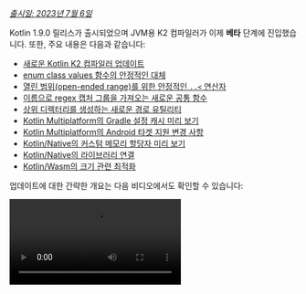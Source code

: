 [//]: # (title: Kotlin 1.9.0의 새로운 기능)

_[출시일: 2023년 7월 6일](releases.md#release-details)_

Kotlin 1.9.0 릴리스가 출시되었으며 JVM용 K2 컴파일러가 이제 **베타** 단계에 진입했습니다. 또한, 주요 내용은 다음과 같습니다:

* [새로운 Kotlin K2 컴파일러 업데이트](#new-kotlin-k2-compiler-updates)
* [enum class values 함수의 안정적인 대체](#stable-replacement-of-the-enum-class-values-function)
* [열린 범위(open-ended range)를 위한 안정적인 `..<` 연산자](#stable-operator-for-open-ended-ranges)
* [이름으로 regex 캡처 그룹을 가져오는 새로운 공통 함수](#new-common-function-to-get-regex-capture-group-by-name)
* [상위 디렉터리를 생성하는 새로운 경로 유틸리티](#new-path-utility-to-create-parent-directories)
* [Kotlin Multiplatform의 Gradle 설정 캐시 미리 보기](#preview-of-the-gradle-configuration-cache)
* [Kotlin Multiplatform의 Android 타겟 지원 변경 사항](#changes-to-android-target-support)
* [Kotlin/Native의 커스텀 메모리 할당자 미리 보기](#preview-of-custom-memory-allocator)
* [Kotlin/Native의 라이브러리 연결](#library-linkage-in-kotlin-native)
* [Kotlin/Wasm의 크기 관련 최적화](#size-related-optimizations)

업데이트에 대한 간략한 개요는 다음 비디오에서도 확인할 수 있습니다:

<video src="https://www.youtube.com/v/fvwTZc-dxsM" title="What's new in Kotlin 1.9.0"/>

## IDE 지원

1.9.0을 지원하는 Kotlin 플러그인은 다음 IDE에서 사용할 수 있습니다:

| IDE | 지원 버전 |
|--|--|
| IntelliJ IDEA | 2022.3.x, 2023.1.x |
| Android Studio | Giraffe (223), Hedgehog (231)* |

*Kotlin 1.9.0 플러그인은 곧 출시될 Android Studio Giraffe (223) 및 Hedgehog (231)에 포함될 예정입니다.

Kotlin 1.9.0 플러그인은 곧 출시될 IntelliJ IDEA 2023.2에 포함될 예정입니다.

> Kotlin 아티팩트 및 의존성을 다운로드하려면, [Gradle 설정](#configure-gradle-settings)을 Maven Central Repository를 사용하도록 구성하세요.
>
{style="warning"}

## 새로운 Kotlin K2 컴파일러 업데이트

JetBrains의 Kotlin 팀은 K2 컴파일러의 안정화를 지속하고 있으며, 1.9.0 릴리스는 추가적인 발전을 선보입니다.
JVM용 K2 컴파일러는 이제 **베타** 단계에 있습니다.

이제 Kotlin/Native 및 멀티플랫폼 프로젝트에 대한 기본 지원도 제공됩니다.

### K2 컴파일러와 kapt 컴파일러 플러그인의 호환성

프로젝트에서 K2 컴파일러와 함께 [kapt 플러그인](kapt.md)을 사용할 수 있지만, 일부 제약이 있습니다.
`languageVersion`을 `2.0`으로 설정하더라도 kapt 컴파일러 플러그인은 여전히 이전 컴파일러를 사용합니다.

`languageVersion`이 `2.0`으로 설정된 프로젝트에서 kapt 컴파일러 플러그인을 실행하면, kapt는 자동으로
`1.9`로 전환되고 특정 버전 호환성 검사를 비활성화합니다. 이 동작은 다음 명령 인수를 포함하는 것과 동일합니다:
* `-Xskip-metadata-version-check`
* `-Xskip-prerelease-check`
* `-Xallow-unstable-dependencies`

이러한 검사는 kapt 작업에만 비활성화됩니다. 다른 모든 컴파일 작업은 새로운 K2 컴파일러를 계속 사용합니다.

K2 컴파일러와 kapt를 사용하는 동안 문제가 발생하면 [이슈 트래커](http://kotl.in/issue)에 보고해 주세요.

### 프로젝트에서 K2 컴파일러 사용해보기

1.9.0부터 Kotlin 2.0 출시 전까지, `kotlin.experimental.tryK2=true`
Gradle 속성을 `gradle.properties` 파일에 추가하여 K2 컴파일러를 쉽게 테스트할 수 있습니다. 다음 명령을 실행할 수도 있습니다:

```shell
./gradlew assemble -Pkotlin.experimental.tryK2=true
```

이 Gradle 속성은 자동으로 언어 버전을 2.0으로 설정하고, 현재 컴파일러와 비교하여 K2 컴파일러를 사용하여 컴파일된 Kotlin
작업 수를 빌드 보고서에 업데이트합니다:

```none
##### 'kotlin.experimental.tryK2' results (Kotlin/Native not checked) #####
:lib:compileKotlin: 2.0 language version
:app:compileKotlin: 2.0 language version
##### 100% (2/2) tasks have been compiled with Kotlin 2.0 #####
```

### Gradle 빌드 보고서

[Gradle 빌드 보고서](gradle-compilation-and-caches.md#build-reports)는 현재 컴파일러 또는 K2 컴파일러 중 어느 것이
코드를 컴파일하는 데 사용되었는지 보여줍니다. Kotlin 1.9.0에서는 [Gradle 빌드 스캔](https://scans.gradle.com/)에서 이 정보를 확인할 수 있습니다:

![Gradle build scan - K1](gradle-build-scan-k1.png){width=700}

![Gradle build scan - K2](gradle-build-scan-k2.png){width=700}

프로젝트에서 사용된 Kotlin 버전도 빌드 보고서에서 바로 확인할 수 있습니다:

```none
Task info:
  Kotlin language version: 1.9
```

> Gradle 8.0을 사용하는 경우, 특히 Gradle 설정 캐싱이 활성화된 경우 빌드 보고서에 문제가 발생할 수 있습니다.
> 이는 Gradle 8.1 이상에서 수정된 알려진 문제입니다.
>
{style="note"}

### 현재 K2 컴파일러 제약 사항

Gradle 프로젝트에서 K2를 활성화하면 다음과 같은 경우 Gradle 8.3 미만 버전을 사용하는 프로젝트에 영향을 미칠 수 있는 특정 제약 사항이 있습니다:

* `buildSrc`의 소스 코드 컴파일.
* 포함된 빌드에서의 Gradle 플러그인 컴파일.
* Gradle 8.3 미만 버전의 프로젝트에서 사용되는 다른 Gradle 플러그인 컴파일.
* Gradle 플러그인 의존성 빌드.

위에 언급된 문제에 직면하는 경우, 다음 단계를 통해 해결할 수 있습니다:

* `buildSrc`, 모든 Gradle 플러그인, 그리고 그 의존성에 대한 언어 버전을 설정합니다:

```kotlin
kotlin {
    compilerOptions {
        languageVersion.set(org.jetbrains.kotlin.gradle.dsl.KotlinVersion.KOTLIN_1_9)
        apiVersion.set(org.jetbrains.kotlin.gradle.dsl.KotlinVersion.KOTLIN_1_9)
    }
}
```

* 프로젝트의 Gradle 버전을 8.3으로 업데이트합니다 (사용 가능할 때).

### 새로운 K2 컴파일러에 대한 피드백 남기기

모든 피드백을 환영합니다!

* K2 개발자에게 직접 피드백을 제공하세요. Kotlin Slack – [초대받기](https://surveys.jetbrains.com/s3/kotlin-slack-sign-up)
  후 [#k2-early-adopters](https://kotlinlang.slack.com/archives/C03PK0PE257) 채널에 참여하세요.
* 새로운 K2 컴파일러에서 발생한 모든 문제를 [이슈 트래커](https://kotl.in/issue)에 보고해 주세요.
* JetBrains가 K2 사용에 대한 익명 데이터를 수집할 수 있도록 **사용 통계 전송** 옵션을 [활성화](https://www.jetbrains.com/help/idea/settings-usage-statistics.html)하세요.

## 언어

Kotlin 1.9.0에서는 이전에 도입된 일부 새로운 언어 기능을 안정화하고 있습니다:
* [enum class values 함수의 대체](#stable-replacement-of-the-enum-class-values-function)
* [데이터 클래스와 대칭을 이루는 데이터 오브젝트](#stable-data-objects-for-symmetry-with-data-classes)
* [인라인 값 클래스에서 본문(body)이 있는 보조 생성자 지원](#support-for-secondary-constructors-with-bodies-in-inline-value-classes)

### enum class values 함수의 안정적인 대체

1.8.20에서 enum 클래스의 `entries` 프로퍼티는 실험적 기능으로 도입되었습니다. `entries` 프로퍼티는
합성 `values()` 함수를 대체하는 현대적이고 성능이 우수한 기능입니다. 1.9.0에서는 `entries` 프로퍼티가 안정화되었습니다.

> `values()` 함수는 여전히 지원되지만, 대신 `entries`
> 프로퍼티를 사용하는 것을 권장합니다.
>
{style="tip"}

```kotlin
enum class Color(val colorName: String, val rgb: String) {
    RED("Red", "#FF0000"),
    ORANGE("Orange", "#FF7F00"),
    YELLOW("Yellow", "#FFFF00")
}

fun findByRgb(rgb: String): Color? = Color.entries.find { it.rgb == rgb }
```
{validate="false"}

enum 클래스의 `entries` 프로퍼티에 대한 자세한 내용은 [Kotlin 1.8.20의 새로운 기능](whatsnew1820.md#a-modern-and-performant-replacement-of-the-enum-class-values-function)을 참조하세요.

### 데이터 클래스와 대칭을 이루는 안정적인 데이터 오브젝트

[Kotlin 1.8.20](whatsnew1820.md#preview-of-data-objects-for-symmetry-with-data-classes)에 도입된 데이터 오브젝트(data object) 선언은
이제 안정화되었습니다. 여기에는 데이터 클래스와의 대칭을 위해 추가된 함수인 `toString()`, `equals()`, `hashCode()`가 포함됩니다.

이 기능은 `sealed` 계층(예: `sealed class` 또는 `sealed interface` 계층)에 특히 유용합니다.
`data object` 선언은 `data class` 선언과 함께 편리하게 사용될 수 있기 때문입니다. 이 예시에서
`EndOfFile`을 일반 `object` 대신 `data object`로 선언하면, 수동으로 오버라이드할 필요 없이 자동으로 `toString()` 함수를 갖게 됩니다. 이는
함께 제공되는 데이터 클래스 정의와의 대칭을 유지합니다.

```kotlin
sealed interface ReadResult
data class Number(val number: Int) : ReadResult
data class Text(val text: String) : ReadResult
data object EndOfFile : ReadResult

fun main() {
    println(Number(7)) // Number(number=7)
    println(EndOfFile) // EndOfFile
}
```
{validate="false"}

자세한 내용은 [Kotlin 1.8.20의 새로운 기능](whatsnew1820.md#preview-of-data-objects-for-symmetry-with-data-classes)을 참조하세요.

### 인라인 값 클래스에서 본문(body)이 있는 보조 생성자 지원

Kotlin 1.9.0부터 [인라인 값 클래스](inline-classes.md)에서 본문이 있는 보조 생성자를 기본적으로 사용할 수 있습니다:

```kotlin
@JvmInline
value class Person(private val fullName: String) {
    // Kotlin 1.4.30부터 허용:
    init {
        check(fullName.isNotBlank()) {
            "Full name shouldn't be empty"
        }
    }
    // Kotlin 1.9.0부터 기본적으로 허용:
    constructor(name: String, lastName: String) : this("$name $lastName") {
        check(lastName.isNotBlank()) {
            "Last name shouldn't be empty"
        }
    }
}
```
{validate="false"}

이전에는 Kotlin이 인라인 클래스에서 public 기본 생성자만 허용했습니다. 그 결과, 내부 값을 캡슐화하거나 특정 제약이 있는 값을 나타내는 인라인 클래스를 생성하는 것이 불가능했습니다.

Kotlin이 발전하면서 이러한 문제들은 해결되었습니다. Kotlin 1.4.30에서 `init` 블록에 대한 제약이 해제되었고, 이어서 Kotlin 1.8.20에서는 본문이 있는 보조 생성자의 미리보기가 제공되었습니다. 이제 이 기능들은 기본적으로 사용할 수 있습니다. Kotlin 인라인 클래스의 발전에 대한 자세한 내용은 [이 KEEP](https://github.com/Kotlin/KEEP/blob/master/proposals/inline-classes.md)에서 확인할 수 있습니다.

## Kotlin/JVM

버전 1.9.0부터 컴파일러는 JVM 20에 해당하는 바이트코드 버전으로 클래스를 생성할 수 있습니다. 또한, `JvmDefault` 어노테이션과 레거시 `-Xjvm-default` 모드의 지원 중단이 계속됩니다.

### JvmDefault 어노테이션 및 레거시 -Xjvm-default 모드의 지원 중단

Kotlin 1.5부터는 `JvmDefault` 어노테이션의 사용이 새로운 `-Xjvm-default` 모드인 `all` 및 `all-compatibility`를 선호하여 지원 중단되었습니다. Kotlin 1.4에 `JvmDefaultWithoutCompatibility`가 도입되고 Kotlin 1.6에 `JvmDefaultWithCompatibility`가 도입되면서, 이 모드들은 `DefaultImpls` 클래스 생성에 대한 포괄적인 제어를 제공하여 이전 Kotlin 코드와의 원활한 호환성을 보장합니다.

따라서 Kotlin 1.9.0에서는 `JvmDefault` 어노테이션이 더 이상 의미가 없어져 지원 중단으로 표시되며 오류를 발생시킵니다. 이 어노테이션은 결국 Kotlin에서 제거될 예정입니다.

## Kotlin/Native

이 릴리스는 다른 개선 사항과 함께 [Kotlin/Native 메모리 관리자](native-memory-manager.md)에 대한 추가적인 발전을 제공하여 견고성과 성능을 향상시켜야 합니다:

* [커스텀 메모리 할당자 미리 보기](#preview-of-custom-memory-allocator)
* [메인 스레드에서 Objective-C 또는 Swift 객체 할당 해제 훅](#objective-c-or-swift-object-deallocation-hook-on-the-main-thread)
* [Kotlin/Native에서 상수 값 접근 시 객체 초기화 없음](#no-object-initialization-when-accessing-constant-values-in-kotlin-native)
* [Kotlin/Native에서 iOS 시뮬레이터 테스트를 위한 독립 실행형 모드 구성 기능](#ability-to-configure-standalone-mode-for-ios-simulator-tests-in-kotlin-native)
* [Kotlin/Native의 라이브러리 연결](#library-linkage-in-kotlin-native)

### 커스텀 메모리 할당자 미리 보기

Kotlin 1.9.0은 커스텀 메모리 할당자의 미리보기를 도입합니다. 이 할당 시스템은 [Kotlin/Native 메모리 관리자](native-memory-manager.md)의 런타임 성능을 향상시킵니다.

Kotlin/Native의 현재 객체 할당 시스템은 효율적인 가비지 컬렉션 기능을 갖지 않는 범용 할당자를 사용합니다. 이를 보완하기 위해 가비지 컬렉터(GC)가 모든 할당된 객체를 단일 목록으로 병합하기 전까지 스레드 로컬 연결 목록을 유지하며, 이는 스위핑(sweeping) 중에 순회될 수 있습니다. 이 접근 방식에는 몇 가지 성능적 단점이 있습니다:

* 스위핑 순서에 메모리 지역성(locality)이 부족하여 종종 흩어진 메모리 접근 패턴을 유발하고 잠재적인 성능 문제를 초래합니다.
* 연결 목록은 각 객체에 대해 추가 메모리를 필요로 하여 특히 작은 객체가 많은 경우 메모리 사용량을 증가시킵니다.
* 할당된 객체의 단일 목록은 스위핑을 병렬화하기 어렵게 만들어, 뮤테이터(mutator) 스레드가 GC 스레드보다 객체를 더 빠르게 할당하는 경우 메모리 사용 문제가 발생할 수 있습니다.

이러한 문제를 해결하기 위해 Kotlin 1.9.0은 커스텀 할당자의 미리보기를 도입합니다. 이 할당자는 시스템 메모리를 페이지로 나누어 순차적인 순서로 독립적인 스위핑을 허용합니다. 각 할당은 페이지 내의 메모리 블록이 되며, 페이지는 블록 크기를 추적합니다. 다양한 페이지 유형은 다양한 할당 크기에 최적화되어 있습니다. 메모리 블록의 연속적인 배열은 모든 할당된 블록을 효율적으로 순회할 수 있도록 보장합니다.

스레드가 메모리를 할당할 때, 할당 크기를 기반으로 적합한 페이지를 검색합니다. 스레드는 다양한 크기 범주에 대한 페이지 세트를 유지합니다. 일반적으로 주어진 크기에 대한 현재 페이지는 할당을 수용할 수 있습니다. 그렇지 않은 경우, 스레드는 공유 할당 공간에서 다른 페이지를 요청합니다. 이 페이지는 이미 사용 가능하거나, 스위핑이 필요하거나, 먼저 생성되어야 할 수 있습니다.

새로운 할당자는 여러 개의 독립적인 할당 공간을 동시에 가질 수 있도록 하여, Kotlin 팀이 성능을 더욱 향상시키기 위해 다양한 페이지 레이아웃을 실험할 수 있도록 합니다.

새로운 할당자의 설계에 대한 자세한 내용은 [이 README](https://github.com/JetBrains/kotlin/blob/master/kotlin-native/runtime/src/alloc/custom/README.md)를 참조하세요.

#### 활성화 방법

`-Xallocator=custom` 컴파일러 옵션을 추가합니다:

```kotlin
kotlin {
    macosX64("native") {
        binaries.executable()

        compilations.configureEach {
            compilerOptions.configure {
                freeCompilerArgs.add("-Xallocator=custom")
            }
        }
    }
}
```
{validate="false"}

#### 피드백 남기기

커스텀 할당자를 개선하기 위해 [YouTrack](https://youtrack.jetbrains.com/issue/KT-55364/Implement-custom-allocator-for-Kotlin-Native)에 피드백을 주시면 감사하겠습니다.

### 메인 스레드에서 Objective-C 또는 Swift 객체 할당 해제 훅

Kotlin 1.9.0부터, Objective-C 또는 Swift 객체 할당 해제 훅은 객체가 Kotlin으로 메인 스레드에서 전달될 경우 메인 스레드에서 호출됩니다. 이전 [Kotlin/Native 메모리 관리자](native-memory-manager.md)가 Objective-C 객체에 대한 참조를 처리하는 방식은 메모리 누수로 이어질 수 있었습니다. 우리는 새로운 동작이 메모리 관리자의 견고성을 향상시킬 것이라고 믿습니다.

Objective-C 객체가 Kotlin 코드에서 참조되는 경우를 생각해 봅시다. 예를 들어, 인수로 전달되거나, 함수에 의해 반환되거나, 컬렉션에서 검색될 때입니다. 이 경우 Kotlin은 Objective-C 객체에 대한 참조를 보유하는 자체 객체를 생성합니다. Kotlin 객체가 할당 해제될 때, Kotlin/Native 런타임은 `objc_release` 함수를 호출하여 Objective-C 참조를 해제합니다.

이전에는 Kotlin/Native 메모리 관리자가 특별한 GC 스레드에서 `objc_release`를 실행했습니다. 이것이 마지막 객체 참조인 경우, 객체는 할당 해제됩니다. Objective-C 객체가 Objective-C의 `dealloc` 메서드 또는 Swift의 `deinit` 블록과 같은 사용자 정의 할당 해제 훅을 가지고 있고, 이러한 훅이 특정 스레드에서 호출되기를 기대하는 경우 문제가 발생할 수 있습니다.

메인 스레드의 객체에 대한 훅은 일반적으로 해당 스레드에서 호출될 것을 기대하므로, Kotlin/Native 런타임은 이제
`objc_release`도 메인 스레드에서 호출합니다. 이는 Objective-C 객체가 메인 스레드에서 Kotlin으로 전달되어 Kotlin 피어 객체를 생성한 경우를 처리해야 합니다. 이는 메인 디스패치 큐가 처리되는 경우에만 작동하며, 이는 일반 UI 애플리케이션의 경우입니다. 메인 큐가 아니거나 객체가 메인 스레드 이외의 스레드에서 Kotlin으로 전달된 경우, `objc_release`는 이전과 같이 특별한 GC 스레드에서 호출됩니다.

#### 옵트아웃(Opt out) 방법

문제가 발생하는 경우, `gradle.properties` 파일에서 다음 옵션을 사용하여 이 동작을 비활성화할 수 있습니다:

```none
kotlin.native.binary.objcDisposeOnMain=false
```

그러한 경우를 [이슈 트래커](https://kotl.in/issue)에 주저하지 말고 보고해 주세요.

### Kotlin/Native에서 상수 값 접근 시 객체 초기화 없음

Kotlin 1.9.0부터, Kotlin/Native 백엔드는 `const val` 필드에 접근할 때 객체를 초기화하지 않습니다:

```kotlin
object MyObject {
    init {
        println("side effect!")
    }

    const val y = 1
}

fun main() {
    println(MyObject.y) // No initialization at first
    val x = MyObject    // Initialization occurs
    println(x.y)
}
```
{validate="false"}

이 동작은 이제 Kotlin/JVM과 통합되었습니다. Kotlin/JVM에서는 Java와 일관되게 구현되어 이 경우 객체가 결코 초기화되지 않습니다. 이 변경 사항 덕분에 Kotlin/Native 프로젝트에서 일부 성능 향상을 기대할 수 있습니다.

### Kotlin/Native에서 iOS 시뮬레이터 테스트를 위한 독립 실행형 모드 구성 기능

기본적으로 Kotlin/Native용 iOS 시뮬레이터 테스트를 실행할 때, 수동 시뮬레이터 부팅 및 종료를 피하기 위해 `--standalone` 플래그가 사용됩니다. 1.9.0에서는 이제 `standalone` 프로퍼티를 통해 Gradle 작업에서 이 플래그를 사용할지 여부를 구성할 수 있습니다. 기본적으로 `--standalone` 플래그가 사용되므로 독립 실행형 모드가 활성화됩니다.

`build.gradle.kts` 파일에서 독립 실행형 모드를 비활성화하는 방법의 예시는 다음과 같습니다:

```kotlin
tasks.withType<org.jetbrains.kotlin.gradle.targets.native.tasks.KotlinNativeSimulatorTest>().configureEach {
    standalone.set(false)
}
```
{validate="false"}

> 독립 실행형 모드를 비활성화하면 시뮬레이터를 수동으로 부팅해야 합니다. CLI에서 시뮬레이터를 부팅하려면,
> 다음 명령을 사용할 수 있습니다:
>
> ```shell
> /usr/bin/xcrun simctl boot <DeviceId>
>```
>
{style="warning"}

### Kotlin/Native의 라이브러리 연결

Kotlin 1.9.0부터 Kotlin/Native 컴파일러는 Kotlin 라이브러리의 연결(linkage) 문제를 Kotlin/JVM과 동일하게 처리합니다.
한 타사 Kotlin 라이브러리의 개발자가 다른 타사 Kotlin 라이브러리가 사용하는 실험적(experimental) API에서 호환되지 않는 변경 사항을 만들 경우 이러한 문제에 직면할 수 있습니다.

이제 타사 Kotlin 라이브러리 간의 연결 문제가 발생해도 컴파일 중 빌드가 실패하지 않습니다. 대신, JVM에서와 마찬가지로 런타임에만 이러한 오류가 발생합니다.

Kotlin/Native 컴파일러는 라이브러리 연결 문제를 감지할 때마다 경고를 보고합니다. 이러한 경고는 컴파일 로그에서 확인할 수 있습니다. 예를 들면 다음과 같습니다:

```text
No function found for symbol 'org.samples/MyRemovedClass.doSomething|3657632771909858561[0]'

Can not get instance of singleton 'MyEnumClass.REMOVED_ENTRY': No enum entry found for symbol 'org.samples/MyEnumClass.REMOVED_ENTRY|null[0]'

Function 'getMyRemovedClass' can not be called: Function uses unlinked class symbol 'org.samples/MyRemovedClass|null[0]'
```

프로젝트에서 이 동작을 추가로 구성하거나 비활성화할 수 있습니다:

* 컴파일 로그에서 이 경고를 보고 싶지 않다면, `-Xpartial-linkage-loglevel=INFO` 컴파일러 옵션으로 경고를 억제할 수 있습니다.
* 보고된 경고의 심각도를 `-Xpartial-linkage-loglevel=ERROR`로 설정하여 컴파일 오류로 올릴 수도 있습니다. 이 경우 컴파일이 실패하고 모든 오류를 컴파일 로그에서 확인할 수 있습니다. 이 옵션을 사용하여 연결 문제를 더 자세히 조사하세요.
* 이 기능으로 예기치 않은 문제가 발생하면, 언제든지 `-Xpartial-linkage=disable` 컴파일러 옵션으로 옵트아웃(opt out)할 수 있습니다. 그러한 경우를 [이슈 트래커](https://kotl.in/issue)에 주저하지 말고 보고해 주세요.

```kotlin
// Gradle 빌드 파일을 통해 컴파일러 옵션을 전달하는 예시.
kotlin {
    macosX64("native") {
        binaries.executable()

        compilations.configureEach {
            compilerOptions.configure {
                // 연결 경고 억제:
                freeCompilerArgs.add("-Xpartial-linkage-loglevel=INFO")

                // 연결 경고를 오류로 상승:
                freeCompilerArgs.add("-Xpartial-linkage-loglevel=ERROR")

                // 기능을 완전히 비활성화:
                freeCompilerArgs.add("-Xpartial-linkage=disable")
            }
        }
    }
}
```
{validate="false"}

### C interop 암시적 정수 변환을 위한 컴파일러 옵션

C interop을 위한 컴파일러 옵션을 도입하여 암시적 정수 변환을 사용할 수 있도록 했습니다. 신중한 고려 끝에, 이 기능은 여전히 개선의 여지가 있으며 최고 품질의 API를 목표로 하므로 의도치 않은 사용을 방지하기 위해 이 컴파일러 옵션을 도입했습니다.

이 코드 예시에서 암시적 정수 변환은 [`options`](https://developer.apple.com/documentation/foundation/nscalendar/options)가 부호 없는 타입 `UInt`이고 `0`이 부호 있는 타입임에도 불구하고 `options = 0`을 허용합니다.

```kotlin
val today = NSDate()
val tomorrow = NSCalendar.currentCalendar.dateByAddingUnit(
    unit = NSCalendarUnitDay,
    value = 1,
    toDate = today,
    options = 0
)
```
{validate="false"}

네이티브 상호 운용 라이브러리에서 암시적 변환을 사용하려면 `-XXLanguage:+ImplicitSignedToUnsignedIntegerConversion` 컴파일러 옵션을 사용하세요.

이것을 Gradle `build.gradle.kts` 파일에서 다음과 같이 구성할 수 있습니다:
```kotlin
tasks.withType<org.jetbrains.kotlin.gradle.tasks.KotlinNativeCompile>().configureEach {
    compilerOptions.freeCompilerArgs.addAll(
        "-XXLanguage:+ImplicitSignedToUnsignedIntegerConversion"
    )
}
```
{validate="false"}

## Kotlin Multiplatform

Kotlin Multiplatform은 개발자 경험을 향상시키기 위해 1.9.0에서 몇 가지 주목할 만한 업데이트를 받았습니다:

* [Android 타겟 지원 변경 사항](#changes-to-android-target-support)
* [새로운 Android 소스 세트 레이아웃 기본 활성화](#new-android-source-set-layout-enabled-by-default)
* [멀티플랫폼 프로젝트에서 Gradle 설정 캐시 미리 보기](#preview-of-the-gradle-configuration-cache)

### Android 타겟 지원 변경 사항

우리는 Kotlin Multiplatform을 안정화하기 위한 노력을 계속하고 있습니다. 필수적인 단계는 Android 타겟에 대한 일류 지원을 제공하는 것입니다. 앞으로 Google의 Android 팀이 Kotlin Multiplatform에서 Android를 지원하기 위한 자체 Gradle 플러그인을 제공할 것이라고 발표하게 되어 기쁩니다.

Google의 이 새로운 솔루션을 위한 길을 열기 위해, 우리는 현재 Kotlin DSL의 `android` 블록 이름을 1.9.0에서 변경하고 있습니다. 빌드 스크립트에서 `android` 블록의 모든 occurrences를 `androidTarget`으로 변경해 주세요. 이는 Google의 곧 출시될 DSL을 위해 `android` 이름을 확보하기 위한 임시 변경입니다.

Google 플러그인은 멀티플랫폼 프로젝트에서 Android와 작업하는 선호되는 방식이 될 것입니다. 준비가 되면 필요한 마이그레이션 지침을 제공하여 이전과 같이 짧은 `android` 이름을 사용할 수 있도록 할 것입니다.

### 새로운 Android 소스 세트 레이아웃 기본 활성화

Kotlin 1.9.0부터 새로운 Android 소스 세트 레이아웃이 기본값입니다. 이는 여러 면에서 혼란스러웠던 이전 디렉토리 명명 체계를 대체했습니다. 새로운 레이아웃은 여러 장점을 가지고 있습니다:

* 간소화된 타입 의미론 – 새로운 Android 소스 레이아웃은 다양한 타입의 소스 세트를 구별하는 데 도움이 되는 명확하고 일관된 명명 규칙을 제공합니다.
* 향상된 소스 디렉토리 레이아웃 – 새로운 레이아웃을 통해 `SourceDirectories` 배열이 더욱 일관성 있게 되어 코드를 구성하고 소스 파일을 찾는 것이 더 쉬워집니다.
* Gradle 설정에 대한 명확한 명명 체계 – 이 체계는 이제 `KotlinSourceSets` 및 `AndroidSourceSets` 모두에서 더 일관되고 예측 가능합니다.

새로운 레이아웃은 Android Gradle 플러그인 버전 7.0 이상을 필요로 하며 Android Studio 2022.3 이상에서 지원됩니다. `build.gradle(.kts)` 파일에서 필요한 변경 사항을 적용하려면 [마이그레이션 가이드](https://www.jetbrains.com/help/kotlin-multiplatform-dev/multiplatform-android-layout.html)를 참조하세요.

### Gradle 설정 캐시 미리 보기

<anchor name="preview-of-gradle-configuration-cache"/>

Kotlin 1.9.0은 멀티플랫폼 라이브러리에서 [Gradle 설정 캐시](https://docs.gradle.org/current/userguide/configuration_cache.html)에 대한 지원을 제공합니다. 라이브러리 작성자라면 이미 향상된 빌드 성능의 이점을 누릴 수 있습니다.

Gradle 설정 캐시는 설정 단계의 결과를 후속 빌드에서 재사용하여 빌드 프로세스 속도를 높입니다. 이 기능은 Gradle 8.1부터 안정화되었습니다. 활성화하려면 [Gradle 문서](https://docs.gradle.org/current/userguide/configuration_cache.html#config_cache:usage)의 지침을 따르세요.

> Kotlin Multiplatform 플러그인은 Xcode 통합 작업이나 [Kotlin CocoaPods Gradle 플러그인](https://www.jetbrains.com/help/kotlin-multiplatform-dev/multiplatform-cocoapods-dsl-reference.html)과 함께 Gradle 설정 캐시를 아직 지원하지 않습니다. 이 기능은 향후 Kotlin 릴리스에서 추가될 예정입니다.
>
{style="note"}

## Kotlin/Wasm

Kotlin 팀은 새로운 Kotlin/Wasm 타겟에 대한 실험을 계속하고 있습니다. 이 릴리스는 몇 가지 성능 및
[크기 관련 최적화](#size-related-optimizations)와 [JavaScript interop 업데이트](#updates-in-javascript-interop)를 도입합니다.

### 크기 관련 최적화

Kotlin 1.9.0은 WebAssembly (Wasm) 프로젝트에 상당한 크기 개선을 도입합니다. 두 개의 "Hello World" 프로젝트를 비교했을 때,
Kotlin 1.9.0의 Wasm 코드 크기는 Kotlin 1.8.20보다 10배 이상 작아졌습니다.

![Kotlin/Wasm size-related optimizations](wasm-1-9-0-size-improvements.png){width=700}

이러한 크기 최적화는 Kotlin 코드로 Wasm 플랫폼을 타겟팅할 때 더 효율적인 리소스 활용과 향상된 성능을 가져옵니다.

### JavaScript interop 업데이트

이 Kotlin 업데이트는 Kotlin/Wasm을 위한 Kotlin과 JavaScript 간의 상호 운용성(interoperability)에 대한 변경 사항을 도입합니다. Kotlin/Wasm은
[실험적(Experimental)](components-stability.md#stability-levels-explained) 기능이므로, 상호 운용성에 특정 제약 사항이 적용됩니다.

#### Dynamic 타입의 제한

버전 1.9.0부터 Kotlin은 Kotlin/Wasm에서 `Dynamic` 타입의 사용을 더 이상 지원하지 않습니다. 이는 JavaScript 상호 운용성을 용이하게 하는 새로운 범용 `JsAny` 타입으로 대체되어 이제 지원 중단되었습니다.

자세한 내용은 [Kotlin/Wasm과 JavaScript의 상호 운용성](wasm-js-interop.md) 문서를 참조하세요.

#### 비-외부(non-external) 타입의 제한

Kotlin/Wasm은 값을 JavaScript로 전달하거나 JavaScript로부터 값을 받을 때 특정 Kotlin 정적 타입에 대한 변환을 지원합니다. 지원되는 타입은 다음과 같습니다:

* 부호 있는 숫자, `Boolean`, `Char`와 같은 기본 타입.
* `String`.
* 함수 타입.

다른 타입은 불투명한 참조로 변환 없이 전달되어, JavaScript와 Kotlin 서브타이핑 간의 불일치를 초래했습니다.

이를 해결하기 위해 Kotlin은 JavaScript interop을 잘 지원되는 타입 집합으로 제한합니다. Kotlin 1.9.0부터는 external,
기본(primitive), 문자열, 함수 타입만 Kotlin/Wasm JavaScript interop에서 지원됩니다. 또한, JavaScript interop에서 사용될 수 있는 Kotlin/Wasm 객체에 대한 핸들을 나타내기 위해 `JsReference`라는 별도의 명시적 타입이 도입되었습니다.

자세한 내용은 [Kotlin/Wasm과 JavaScript의 상호 운용성](wasm-js-interop.md) 문서를 참조하세요.

### Kotlin Playground의 Kotlin/Wasm

Kotlin Playground는 Kotlin/Wasm 타겟을 지원합니다.
Kotlin/Wasm을 타겟팅하는 Kotlin 코드를 작성하고, 실행하고, 공유할 수 있습니다. [확인해 보세요!](https://pl.kotl.in/HDFAvimga)

> Kotlin/Wasm을 사용하려면 브라우저에서 실험적 기능을 활성화해야 합니다.
>
> [이러한 기능을 활성화하는 방법 알아보기](wasm-troubleshooting.md).
>
{style="note"}

```kotlin
import kotlin.time.*
import kotlin.time.measureTime

fun main() {
    println("Hello from Kotlin/Wasm!")
    computeAck(3, 10)
}

tailrec fun ack(m: Int, n: Int): Int = when {
    m == 0 -> n + 1
    n == 0 -> ack(m - 1, 1)
    else -> ack(m - 1, ack(m, n - 1))
}

fun computeAck(m: Int, n: Int) {
    var res = 0
    val t = measureTime {
        res = ack(m, n)
    }
    println()
    println("ack($m, $n) = ${res}")
    println("duration: ${t.inWholeNanoseconds / 1e6} ms")
}
```
{kotlin-runnable="true" kotlin-min-compiler-version="1.3" id="kotlin-whats-new-1-9-0-kotlin-wasm-playground"}

## Kotlin/JS

이 릴리스는 Kotlin/JS에 대한 업데이트를 도입하며, 여기에는 오래된 Kotlin/JS 컴파일러 제거, Kotlin/JS Gradle 플러그인 지원 중단, 그리고 ES2015에 대한 실험적 지원이 포함됩니다:

* [오래된 Kotlin/JS 컴파일러 제거](#removal-of-the-old-kotlin-js-compiler)
* [Kotlin/JS Gradle 플러그인 지원 중단](#deprecation-of-the-kotlin-js-gradle-plugin)
* [external enum 지원 중단](#deprecation-of-external-enum)
* [ES2015 클래스 및 모듈에 대한 실험적 지원](#experimental-support-for-es2015-classes-and-modules)
* [JS 프로덕션 배포의 기본 대상 변경](#changed-default-destination-of-js-production-distribution)
* [stdlib-js에서 org.w3c 선언 추출](#extract-org-w3c-declarations-from-stdlib-js)

> 버전 1.9.0부터는 [부분 라이브러리 연결](#library-linkage-in-kotlin-native)도 Kotlin/JS에 대해 활성화됩니다.
>
{style="note"}

### 오래된 Kotlin/JS 컴파일러 제거

Kotlin 1.8.0에서 우리는 IR 기반 백엔드가 [안정화](whatsnew18.md#stable-js-ir-compiler-backend)되었음을 [발표](whatsnew18.md#stable-js-ir-compiler-backend)했습니다.
그 이후로 컴파일러를 지정하지 않는 것이 오류가 되었고, 이전 컴파일러를 사용하면 경고가 발생했습니다.

Kotlin 1.9.0에서는 이전 백엔드를 사용하면 오류가 발생합니다. [마이그레이션 가이드](js-ir-migration.md)에 따라 IR 컴파일러로 마이그레이션하세요.

### Kotlin/JS Gradle 플러그인 지원 중단

Kotlin 1.9.0부터 `kotlin-js` Gradle 플러그인은
지원 중단(deprecated)됩니다. 대신 `js()` 타겟과 함께 `kotlin-multiplatform` Gradle 플러그인을 사용하는 것을 권장합니다.

Kotlin/JS Gradle 플러그인의 기능은 본질적으로 `kotlin-multiplatform` 플러그인과 중복되었으며 내부적으로 동일한 구현을 공유했습니다. 이러한 중복은 혼란을 야기하고 Kotlin 팀의 유지 보수 부담을 증가시켰습니다.

마이그레이션 지침은 [Kotlin Multiplatform 호환성 가이드](https://www.jetbrains.com/help/kotlin-multiplatform-dev/multiplatform-compatibility-guide.html#migration-from-kotlin-js-gradle-plugin-to-kotlin-multiplatform-gradle-plugin)를 참조하세요. 가이드에서 다루지 않는 문제가 발견되면 [이슈 트래커](http://kotl.in/issue)에 보고해 주세요.

### external enum 지원 중단

Kotlin 1.9.0에서는 `entries`와 같은 정적 enum 멤버가 Kotlin 외부에서는 존재할 수 없다는 문제로 인해 external enum의 사용이 지원 중단됩니다. 대신 object 서브클래스가 있는 external sealed 클래스를 사용하는 것을 권장합니다:

```kotlin
// Before
external enum class ExternalEnum { A, B }

// After
external sealed class ExternalEnum {
    object A: ExternalEnum
    object B: ExternalEnum
}
```
{validate="false"}

object 서브클래스가 있는 external sealed 클래스로 전환함으로써, external enum과 유사한 기능을 달성하면서도 기본 메서드와 관련된 문제를 피할 수 있습니다.

Kotlin 1.9.0부터 external enum의 사용은 지원 중단으로 표시됩니다. 호환성 및 향후 유지 보수를 위해 제안된 external sealed 클래스 구현을 사용하도록 코드를 업데이트하는 것을 권장합니다.

### ES2015 클래스 및 모듈에 대한 실험적 지원

이 릴리스는 ES2015 모듈 및 ES2015 클래스 생성을 위한 [실험적(Experimental)](components-stability.md#stability-levels-explained) 지원을 도입합니다:
* 모듈은 코드베이스를 간소화하고 유지 보수성을 향상시키는 방법을 제공합니다.
* 클래스는 객체 지향 프로그래밍(OOP) 원칙을 통합하여 더 깨끗하고 직관적인 코드를 만들 수 있도록 합니다.

이러한 기능을 활성화하려면 `build.gradle.kts` 파일을 다음과 같이 업데이트하세요:

```kotlin
// build.gradle.kts
kotlin {
    js(IR) {
        useEsModules() // Enables ES2015 modules
        browser()
    }
}

// Enables ES2015 classes generation
tasks.withType<KotlinJsCompile>().configureEach {
    kotlinOptions {
        useEsClasses = true
    }
}
```
{validate="false"}

[ES2015 (ECMAScript 2015, ES6)에 대한 자세한 내용은 공식 문서](https://262.ecma-international.org/6.0/)를 참조하세요.

### JS 프로덕션 배포의 기본 대상 변경

Kotlin 1.9.0 이전에는 배포 대상 디렉토리가 `build/distributions`였습니다. 그러나 이 디렉토리는 Gradle 아카이브에 대한 공통 디렉토리입니다. 이 문제를 해결하기 위해 Kotlin 1.9.0에서는 기본 배포 대상 디렉토리를 `build/dist/<targetName>/<binaryName>`으로 변경했습니다.

예를 들어, `productionExecutable`은 `build/distributions`에 있었지만, Kotlin 1.9.0에서는 `build/dist/js/productionExecutable`에 있습니다.

> 이러한 빌드 결과를 사용하는 파이프라인이 있다면, 디렉토리를 업데이트해야 합니다.
>
{style="warning"}

### stdlib-js에서 org.w3c 선언 추출

Kotlin 1.9.0부터 `stdlib-js`에는 더 이상 `org.w3c` 선언이 포함되지 않습니다. 대신, 이러한 선언은 별도의 Gradle 의존성으로 이동되었습니다. `build.gradle.kts` 파일에 Kotlin Multiplatform Gradle 플러그인을 추가하면, 표준 라이브러리와 유사하게 이러한 선언이 프로젝트에 자동으로 포함됩니다.

수동으로 조치하거나 마이그레이션할 필요가 없습니다. 필요한 조정은 자동으로 처리됩니다.

## Gradle

Kotlin 1.9.0에는 새로운 Gradle 컴파일러 옵션과 더 많은 기능이 제공됩니다:

* [classpath 프로퍼티 제거됨](#removed-classpath-property)
* [새로운 Gradle 컴파일러 옵션](#new-compiler-options)
* [Kotlin/JVM을 위한 프로젝트 수준 컴파일러 옵션](#project-level-compiler-options-for-kotlin-jvm)
* [Kotlin/Native 모듈 이름을 위한 컴파일러 옵션](#compiler-option-for-kotlin-native-module-name)
* [공식 Kotlin 라이브러리를 위한 별도의 컴파일러 플러그인](#separate-compiler-plugins-for-official-kotlin-libraries)
* [최소 지원 버전 증가](#incremented-minimum-supported-version)
* [kapt는 Gradle에서 조기 태스크 생성(eager task creation)을 유발하지 않음](#kapt-doesn-t-cause-eager-task-creation-in-gradle)
* [JVM 타겟 유효성 검사 모드의 프로그래밍 방식 구성](#programmatic-configuration-of-the-jvm-target-validation-mode)

### classpath 프로퍼티 제거됨

Kotlin 1.7.0에서 우리는 `KotlinCompile` 태스크의 `classpath` 프로퍼티에 대한 지원 중단(deprecation) 주기 시작을 발표했습니다. 지원 중단 수준은 Kotlin 1.8.0에서 `ERROR`로 상향되었습니다. 이 릴리스에서는 마침내 `classpath` 프로퍼티를 제거했습니다. 이제 모든 컴파일 태스크는 컴파일에 필요한 라이브러리 목록에 대해 `libraries` 입력을 사용해야 합니다.

### 새로운 컴파일러 옵션

Kotlin Gradle 플러그인은 이제 옵트인(opt-ins) 및 컴파일러의 프로그레시브 모드를 위한 새로운 프로퍼티를 제공합니다.

* 새로운 API를 옵트인하려면, 이제 `optIn` 프로퍼티를 사용하고 `optIn.set(listOf(a, b, c))`와 같이 문자열 목록을 전달할 수 있습니다.
* 프로그레시브 모드를 활성화하려면, `progressiveMode.set(true)`를 사용하세요.

### Kotlin/JVM을 위한 프로젝트 수준 컴파일러 옵션

Kotlin 1.9.0부터 새로운 `compilerOptions` 블록이 `kotlin` 구성 블록 내부에 제공됩니다:

```kotlin
kotlin {
    compilerOptions {
        jvmTarget.set(JVM.Target_11)
    }
}
```
{validate="false"}

이는 컴파일러 옵션을 훨씬 쉽게 구성할 수 있도록 합니다. 그러나 몇 가지 중요한 세부 사항에 유의해야 합니다:

* 이 구성은 프로젝트 수준에서만 작동합니다.
* Android 플러그인의 경우, 이 블록은 다음 객체와 동일하게 구성합니다:

```kotlin
android {
    kotlinOptions {}
}
```
{validate="false"}

* `android.kotlinOptions`와 `kotlin.compilerOptions` 구성 블록은 서로 오버라이드합니다. 빌드 파일의 가장 마지막(가장 낮은) 블록이 항상 적용됩니다.
* `moduleName`이 프로젝트 수준에서 구성된 경우, 컴파일러에 전달될 때 그 값이 변경될 수 있습니다. `main` 컴파일에서는 그렇지 않지만, 예를 들어 테스트 소스와 같은 다른 타입에서는 Kotlin Gradle 플러그인이 `_test` 접미사를 추가할 것입니다.
* `tasks.withType<KotlinJvmCompile>().configureEach {}` (또는 `tasks.named<KotlinJvmCompile>("compileKotlin") { }`) 내부의 구성은 `kotlin.compilerOptions`와 `android.kotlinOptions`를 모두 오버라이드합니다.

### Kotlin/Native 모듈 이름을 위한 컴파일러 옵션

Kotlin/Native [`module-name`](compiler-reference.md#module-name-name-native) 컴파일러 옵션은 이제 Kotlin Gradle 플러그인에서 쉽게 사용할 수 있습니다.

이 옵션은 컴파일 모듈의 이름을 지정하며, Objective-C로 내보내지는 선언에 이름 접두사를 추가하는 데도 사용될 수 있습니다.

이제 Gradle 빌드 파일의 `compilerOptions` 블록에서 직접 모듈 이름을 설정할 수 있습니다:

<tabs group="build-script">
<tab title="Kotlin" group-key="kotlin">

```kotlin
tasks.named<org.jetbrains.kotlin.gradle.tasks.KotlinNativeCompile>("compileKotlinLinuxX64") {
    compilerOptions {
        moduleName.set("my-module-name")
    }
}
```

</tab>
<tab title="Groovy" group-key="groovy">

```groovy
tasks.named("compileKotlinLinuxX64", org.jetbrains.kotlin.gradle.tasks.KotlinNativeCompile.class) {
    compilerOptions {
        moduleName = "my-module-name"
    }
}
```

</tab>
</tabs>

### 공식 Kotlin 라이브러리를 위한 별도의 컴파일러 플러그인

Kotlin 1.9.0은 공식 라이브러리를 위한 별도의 컴파일러 플러그인을 도입합니다. 이전에는 컴파일러 플러그인이 해당 Gradle 플러그인에 내장되어 있었습니다. 이로 인해 컴파일러 플러그인이 Gradle 빌드의 Kotlin 런타임 버전보다 높은 Kotlin 버전으로 컴파일된 경우 호환성 문제가 발생할 수 있었습니다.

이제 컴파일러 플러그인은 별도의 의존성으로 추가되므로, 더 이상 이전 Gradle 버전과의 호환성 문제에 직면하지 않을 것입니다. 새로운 접근 방식의 또 다른 주요 장점은 새로운 컴파일러 플러그인이 [Bazel](https://bazel.build/)과 같은 다른 빌드 시스템에서도 사용될 수 있다는 것입니다.

다음은 Maven Central에 게시하고 있는 새로운 컴파일러 플러그인 목록입니다:

* kotlin-atomicfu-compiler-plugin
* kotlin-allopen-compiler-plugin
* kotlin-lombok-compiler-plugin
* kotlin-noarg-compiler-plugin
* kotlin-sam-with-receiver-compiler-plugin
* kotlinx-serialization-compiler-plugin

모든 플러그인에는 `-embeddable` 대응(counterpart)이 있습니다. 예를 들어, `kotlin-allopen-compiler-plugin-embeddable`은 스크립팅 아티팩트의 기본 옵션인 `kotlin-compiler-embeddable` 아티팩트와 함께 작동하도록 설계되었습니다.

Gradle은 이 플러그인들을 컴파일러 인수로 추가합니다. 기존 프로젝트를 변경할 필요가 없습니다.

### 최소 지원 버전 증가

Kotlin 1.9.0부터 최소 지원 Android Gradle 플러그인 버전은 4.2.2입니다.

[Kotlin Gradle 플러그인의 사용 가능한 Gradle 버전과의 호환성](gradle-configure-project.md#apply-the-plugin) 문서를 참조하세요.

### kapt는 Gradle에서 조기 태스크 생성(eager task creation)을 유발하지 않음

1.9.0 이전에는 [kapt 컴파일러 플러그인](kapt.md)이 Kotlin 컴파일 태스크의 구성된 인스턴스를 요청하여 조기 태스크 생성을 유발했습니다. 이 동작은 Kotlin 1.9.0에서 수정되었습니다. `build.gradle.kts` 파일의 기본 구성을 사용하는 경우, 이 변경 사항의 영향을 받지 않습니다.

> 사용자 정의 구성을 사용하는 경우, 설정에 부정적인 영향을 미칠 수 있습니다.
> 예를 들어, Gradle의 태스크 API를 사용하여 `KotlinJvmCompile` 태스크를 수정했다면, `KaptGenerateStubs`
> 태스크도 빌드 스크립트에서 유사하게 수정해야 합니다.
>
> 예를 들어, 스크립트가 `KotlinJvmCompile` 태스크에 대해 다음 구성을 가지고 있다면:
> ```kotlin
> tasks.named<KotlinJvmCompile>("compileKotlin") { // Your custom configuration }
> ```
> {validate="false"}
>
> 이 경우, `KaptGenerateStubs` 태스크에도 동일한 수정이 포함되어 있는지 확인해야 합니다:
> ```kotlin
> tasks.named<KaptGenerateStubs>("kaptGenerateStubs") { // Your custom configuration }
> ```
> {validate="false"}
>
{style="warning"}

자세한 내용은 [YouTrack 티켓](https://youtrack.jetbrains.com/issue/KT-54468/KAPT-Gradle-plugin-causes-eager-task-creation)을 참조하세요.

### JVM 타겟 유효성 검사 모드의 프로그래밍 방식 구성

Kotlin 1.9.0 이전에는 Kotlin과 Java 간의 JVM 타겟 비호환성 감지를 조정하는 방법이 한 가지뿐이었습니다.
전체 프로젝트에 대해 `gradle.properties`에 `kotlin.jvm.target.validation.mode=ERROR`를 설정해야 했습니다.

이제 `build.gradle.kts` 파일에서 태스크 수준으로도 구성할 수 있습니다:

```kotlin
tasks.named<org.jetbrains.kotlin.gradle.tasks.KotlinJvmCompile>("compileKotlin") {
    jvmTargetValidationMode.set(org.jetbrains.kotlin.gradle.dsl.jvm.JvmTargetValidationMode.WARNING)
}
```
{validate="false"}

## 표준 라이브러리

Kotlin 1.9.0에는 표준 라이브러리에 대한 몇 가지 뛰어난 개선 사항이 있습니다:
* [`..<` 연산자](#stable-operator-for-open-ended-ranges)와 [time API](#stable-time-api)가 안정화되었습니다.
* [Kotlin/Native 표준 라이브러리가 철저히 검토되고 업데이트되었습니다](#the-kotlin-native-standard-library-s-journey-towards-stabilization).
* [`@Volatile` 어노테이션을 더 많은 플랫폼에서 사용할 수 있습니다](#stable-volatile-annotation).
* [이름으로 regex 캡처 그룹을 가져오는 **공통** 함수가 있습니다](#new-common-function-to-get-regex-capture-group-by-name).
* [16진수를 포맷하고 파싱하기 위한 `HexFormat` 클래스가 도입되었습니다](#new-hexformat-class-to-format-and-parse-hexadecimals).

### 열린 범위(open-ended range)를 위한 안정적인 `..<` 연산자

[Kotlin 1.7.20](whatsnew1720.md#preview-of-the-operator-for-creating-open-ended-ranges)에 도입되어 1.8.0에 안정화된 새로운 `..<` 연산자가
1.9.0에서는 열린 범위와 관련된 표준 라이브러리 API도 안정화되었습니다.

우리의 연구에 따르면 새로운 `..<` 연산자는 열린 범위가 선언되었을 때 이해하기 쉽게 만듭니다. [`until`](https://kotlinlang.org/api/latest/jvm/stdlib/kotlin.ranges/until.html) infix 함수를 사용하는 경우, 상한이 포함된다고 오해하기 쉽습니다.

`until` 함수를 사용한 예시는 다음과 같습니다:

```kotlin
fun main() {
    for (number in 2 until 10) {
        if (number % 2 == 0) {
            print("$number ")
        }
    }
    // 2 4 6 8
}
```
{validate="false"}

새로운 `..<` 연산자를 사용한 예시는 다음과 같습니다:

```kotlin
fun main() {
    for (number in 2..<10) {
        if (number % 2 == 0) {
            print("$number ")
        }
    }
    // 2 4 6 8
}
```
{validate="false"}

> IntelliJ IDEA 버전 2023.1.1부터 `..<` 연산자를 사용할 수 있는 경우를 강조하는
> 새로운 코드 검사가 제공됩니다.
>
{style="note"}

이 연산자로 무엇을 할 수 있는지에 대한 자세한 내용은 [Kotlin 1.7.20의 새로운 기능](whatsnew1720.md#preview-of-the-operator-for-creating-open-ended-ranges)을 참조하세요.

### 안정적인 time API

1.3.50부터 새로운 시간 측정 API를 미리 보았습니다. API의 기간 부분은 1.6.0에 안정화되었습니다. 1.9.0에서는 나머지 시간 측정 API가 안정화되었습니다.

이전 시간 API는 `measureTimeMillis` 및 `measureNanoTime` 함수를 제공했는데, 이는 직관적으로 사용하기 어려웠습니다. 둘 다 다른 단위로 시간을 측정한다는 것은 명확하지만, `measureTimeMillis`가 [실제 경과 시간(wall clock)](https://en.wikipedia.org/wiki/Elapsed_real_time)을 사용하여 시간을 측정하는 반면 `measureNanoTime`은 단조로운 시간 출처(monotonic time source)를 사용한다는 것은 명확하지 않습니다. 새로운 시간 API는 이러한 문제 및 기타 문제를 해결하여 API를 더 사용자 친화적으로 만듭니다.

새로운 time API를 사용하면 쉽게 다음을 수행할 수 있습니다:
* 원하는 시간 단위로 단조로운 시간 출처를 사용하여 코드 실행에 걸린 시간을 측정합니다.
* 특정 순간을 표시합니다.
* 두 시간 순간 사이의 차이를 비교하고 찾습니다.
* 특정 시간 순간 이후 얼마나 시간이 지났는지 확인합니다.
* 현재 시간이 특정 시간 순간을 지났는지 확인합니다.

#### 코드 실행 시간 측정

코드 블록 실행에 걸린 시간을 측정하려면 [`measureTime`](https://kotlinlang.org/api/latest/jvm/stdlib/kotlin.time/measure-time.html)
인라인 함수를 사용합니다.

코드 블록 실행에 걸린 시간을 측정하고 **동시에** 코드 블록의 결과를 반환하려면
[`measureTimedValue`](https://kotlinlang.org/api/latest/jvm/stdlib/kotlin.time/measure-timed-value.html) 인라인 함수를 사용합니다.

기본적으로 두 함수 모두 단조로운 시간 출처를 사용합니다. 그러나 실제 경과 시간 출처를 사용하려면 사용할 수 있습니다.
예를 들어, Android에서는 기본 시간 출처인 `System.nanoTime()`이
기기가 활성화된 동안에만 시간을 측정합니다. 기기가 절전 모드에 진입하면 시간 추적을 잃습니다. 기기가 절전 모드인 동안에도 시간을 추적하려면
대신 [`SystemClock.elapsedRealtimeNanos()`](https://developer.android.com/reference/android/os/SystemClock#elapsedRealtimeNanos())를 사용하는 시간 출처를 생성할 수 있습니다:

```kotlin
object RealtimeMonotonicTimeSource : AbstractLongTimeSource(DurationUnit.NANOSECONDS) {
    override fun read(): Long = SystemClock.elapsedRealtimeNanos()
}
```
{validate="false"}

#### 시간의 차이 표시 및 측정

시간의 특정 순간을 표시하려면 [`TimeSource`](https://kotlinlang.org/api/latest/jvm/stdlib/kotlin.time/-time-source/)
인터페이스와 [`markNow()`](https://kotlinlang.org/api/latest/jvm/stdlib/kotlin.time/-time-source/mark-now.html) 함수를 사용하여
[`TimeMark`](https://kotlinlang.org/api/latest/jvm/stdlib/kotlin.time/-time-mark/)를 생성합니다. 동일한 시간 출처의 `TimeMark` 간의 차이를 측정하려면
뺄셈 연산자(`-`)를 사용합니다:

```kotlin
import kotlin.time.*

fun main() {
    val timeSource = TimeSource.Monotonic
    val mark1 = timeSource.markNow()
    Thread.sleep(500) // Sleep 0.5 seconds.
    val mark2 = timeSource.markNow()

    repeat(4) { n ->
        val mark3 = timeSource.markNow()
        val elapsed1 = mark3 - mark1
        val elapsed2 = mark3 - mark2

        println("Measurement 1.${n + 1}: elapsed1=$elapsed1, elapsed2=$elapsed2, diff=${elapsed1 - elapsed2}")
    }
    // It's also possible to compare time marks with each other.
    println(mark2 > mark1) // This is true, as mark2 was captured later than mark1.
}
```
{kotlin-runnable="true" kotlin-min-compiler-version="1.3" id="kotlin-whats-new-time-elapsed"}

마감일이 지났는지 또는 시간 초과에 도달했는지 확인하려면 [`hasPassedNow()`](https://kotlinlang.org/api/latest/jvm/stdlib/kotlin.time/-time-mark/has-passed-now.html)
및 [`hasNotPassedNow()`](https://kotlinlang.org/api/latest/jvm/stdlib/kotlin.time/-time-mark/has-not-passed-now.html)
확장 함수를 사용합니다:

```kotlin
import kotlin.time.*
import kotlin.time.Duration.Companion.seconds

fun main() {
    val timeSource = TimeSource.Monotonic
    val mark1 = timeSource.markNow()
    val fiveSeconds: Duration = 5.seconds
    val mark2 = mark1 + fiveSeconds

    // It hasn't been 5 seconds yet
    println(mark2.hasPassedNow())
    // false

    // Wait six seconds
    Thread.sleep(6000)
    println(mark2.hasPassedNow())
    // true
}
```
{kotlin-runnable="true" kotlin-min-compiler-version="1.3" id="kotlin-whats-new-time-passednow"}

### Kotlin/Native 표준 라이브러리의 안정화 여정

Kotlin/Native용 표준 라이브러리가 계속 성장함에 따라, 높은 표준을 충족하는지 확인하기 위해 완전한 검토를 할 때가 되었다고 판단했습니다. 이의 일환으로, 우리는 **모든** 기존 public 시그니처를 신중하게 검토했습니다. 각 시그니처에 대해 우리는 다음을 고려했습니다:

* 고유한 목적을 가지고 있는지.
* 다른 Kotlin API와 일관성이 있는지.
* JVM용 대응 API와 유사한 동작을 하는지.
* 미래에도 사용할 수 있는지(future-proof) 여부.

이러한 고려 사항을 바탕으로, 우리는 다음 결정 중 하나를 내렸습니다:
* 안정화(Stable)했습니다.
* 실험적(Experimental)으로 만들었습니다.
* `private`으로 표시했습니다.
* 동작을 수정했습니다.
* 다른 위치로 이동했습니다.
* 지원 중단(Deprecated)했습니다.
* 더 이상 사용되지 않는 것으로 표시했습니다(Obsolete).

> 기존 시그니처가:
> * 다른 패키지로 이동된 경우, 시그니처는 여전히 원래 패키지에 존재하지만, `WARNING` 수준으로 지원 중단되었습니다. IntelliJ IDEA는 코드 검사 시 자동으로 대체를 제안합니다.
> * 지원 중단된 경우, `WARNING` 수준으로 지원 중단되었습니다.
> * 더 이상 사용되지 않는 것으로 표시된 경우, 계속 사용할 수 있지만, 향후 교체될 것입니다.
>
{style="note"}

여기서 검토 결과를 모두 나열하지는 않겠지만, 주요 내용은 다음과 같습니다:
* Atomics API를 안정화했습니다.
* [`kotlinx.cinterop`](https://kotlinlang.org/api/latest/jvm/stdlib/kotlinx.cinterop/)을 실험적으로 만들었으며 이제 패키지를 사용하기 위해 다른 옵트인(opt-in)이 필요합니다. 자세한 내용은 [명시적 C-상호 운용성 안정성 보장](#explicit-c-interoperability-stability-guarantees)을 참조하세요.
* [`Worker`](https://kotlinlang.org/api/latest/jvm/stdlib/kotlin.native.concurrent/-worker/) 클래스 및 관련 API를 더 이상 사용되지 않는 것으로 표시했습니다.
* [`BitSet`](https://kotlinlang.org/api/latest/jvm/stdlib/kotlin.native/-bit-set/) 클래스를 더 이상 사용되지 않는 것으로 표시했습니다.
* `kotlin.native.internal` 패키지의 모든 `public` API를 `private`으로 표시하거나 다른 패키지로 이동했습니다.

#### 명시적 C-상호 운용성 안정성 보장

API의 높은 품질을 유지하기 위해 우리는 [`kotlinx.cinterop`](https://kotlinlang.org/api/latest/jvm/stdlib/kotlinx.cinterop/)을
실험적(Experimental)으로 만들기로 결정했습니다. `kotlinx.cinterop`은 철저히 테스트되고 검증되었지만, 안정화하기에 충분하다고 만족하기 전까지는 여전히 개선의 여지가 있습니다. 이 API를 상호 운용성을 위해 사용하되, 프로젝트의 특정 영역으로 사용을 제한하는 것을 권장합니다. 이는 이 API를 안정화하기 위해 발전시키기 시작할 때 마이그레이션을 더 쉽게 만들 것입니다.

포인터와 같은 C-스타일의 외부(foreign) API를 사용하려면 `@OptIn(ExperimentalForeignApi)`로 옵트인해야 합니다. 그렇지 않으면 코드가 컴파일되지 않습니다.

Objective-C/Swift 상호 운용성을 다루는 나머지 `kotlinx.cinterop`을 사용하려면
`@OptIn(BetaInteropApi)`로 옵트인해야 합니다. 이 API를 옵트인 없이 사용하려고 하면 코드는 컴파일되지만 컴파일러는 예상할 수 있는 동작에 대한 명확한 설명을 제공하는 경고를 발생시킵니다.

이러한 어노테이션에 대한 자세한 내용은 [`Annotations.kt`](https://github.com/JetBrains/kotlin/blob/master/kotlin-native/Interop/Runtime/src/main/kotlin/kotlinx/cinterop/Annotations.kt) 소스 코드를 참조하세요.

이 검토의 **모든** 변경 사항에 대한 자세한 내용은 [YouTrack 티켓](https://youtrack.jetbrains.com/issue/KT-55765)을 참조하세요.

모든 피드백을 환영합니다! [티켓](https://youtrack.jetbrains.com/issue/KT-57728)에 직접 댓글을 달아 피드백을 제공할 수 있습니다.

### 안정적인 @Volatile 어노테이션

`var` 프로퍼티에 `@Volatile` 어노테이션을 달면, 백킹 필드가 읽기/쓰기가 원자적(atomic)이고 쓰기 작업이 항상 다른 스레드에 가시적이도록 표시됩니다.

1.8.20 이전에는 [`kotlin.jvm.Volatile` 어노테이션](https://kotlinlang.org/api/latest/jvm/stdlib/kotlin.jvm/-volatile/)이
공통 표준 라이브러리에 제공되었습니다. 그러나 이 어노테이션은 JVM에서만 유효했습니다. 다른 플랫폼에서 사용하면 무시되어 오류가 발생했습니다.

1.8.20에서는 실험적인 공통 어노테이션인 `kotlin.concurrent.Volatile`을 도입했으며, JVM과 Kotlin/Native 모두에서 미리 볼 수 있었습니다.

1.9.0에서는 `kotlin.concurrent.Volatile`이 안정화되었습니다. 멀티플랫폼 프로젝트에서 `kotlin.jvm.Volatile`을 사용하는 경우
`kotlin.concurrent.Volatile`로 마이그레이션하는 것을 권장합니다.

### 이름으로 regex 캡처 그룹을 가져오는 새로운 공통 함수

1.9.0 이전에는 모든 플랫폼에 정규 표현식 매치에서 이름으로 정규 표현식 캡처 그룹을 가져오는 고유한 확장 기능이 있었습니다. 그러나 공통 함수는 없었습니다. Kotlin 1.8.0 이전에는 표준 라이브러리가 여전히 JVM 타겟 1.6 및 1.7을 지원했기 때문에 공통 함수를 가질 수 없었습니다.

Kotlin 1.8.0부터 표준 라이브러리는 JVM 타겟 1.8로 컴파일됩니다. 따라서 1.9.0에서는 이제 **공통**
[`groups`](https://kotlinlang.org/api/latest/jvm/stdlib/kotlin.text/-match-result/groups.html) 함수를 사용하여
정규 표현식 매치에 대해 이름으로 그룹의 내용을 검색할 수 있습니다. 이는 특정 캡처 그룹에 속하는 정규 표현식 매치의 결과에 접근하려는 경우에 유용합니다.

다음은 `city`, `state`, `areaCode` 세 개의 캡처 그룹을 포함하는 정규 표현식의 예시입니다. 이 그룹 이름을 사용하여 일치하는 값에 접근할 수 있습니다:

```kotlin
fun main() {
    val regex = """\b(?<city>[A-Za-z\s]+),\s(?<state>[A-Z]{2}):\s(?<areaCode>[0-9]{3})\b""".toRegex()
    val input = "Coordinates: Austin, TX: 123"
    
    val match = regex.find(input)!!
    println(match.groups["city"]?.value)
    // Austin
    println(match.groups["state"]?.value)
    // TX
    println(match.groups["areaCode"]?.value)
    // 123
}
```
{validate="false"}

### 상위 디렉터리를 생성하는 새로운 경로 유틸리티

1.9.0에는 필요한 모든 상위 디렉터리와 함께 새 파일을 생성하는 데 사용할 수 있는 새로운 `createParentDirectories()` 확장 함수가 있습니다. `createParentDirectories()`에 파일 경로를 제공하면 상위 디렉터리가 이미 존재하는지 확인합니다. 존재한다면 아무 작업도 하지 않습니다. 그러나 존재하지 않는다면, 직접 생성해 줍니다.

`createParentDirectories()`는 파일을 복사할 때 특히 유용합니다. 예를 들어, `copyToRecursively()` 함수와 함께 사용할 수 있습니다:

 ```kotlin
sourcePath.copyToRecursively(
    destinationPath.createParentDirectories(), 
    followLinks = false
 )
 ```
{validate="false"}

### 16진수를 포맷하고 파싱하기 위한 새로운 HexFormat 클래스

> 새로운 `HexFormat` 클래스 및 관련 확장 함수는 [실험적(Experimental)](components-stability.md#stability-levels-explained) 기능이므로,
> 이를 사용하려면 `@OptIn(ExperimentalStdlibApi::class)` 또는 컴파일러 인수
> `-opt-in=kotlin.ExperimentalStdlibApi`로 옵트인해야 합니다.
>
{style="warning"}

1.9.0에서는 [`HexFormat`](https://kotlinlang.org/api/latest/jvm/stdlib/kotlin.text/-hex-format/) 클래스 및 관련
확장 함수가 숫자 값과 16진수 문자열 간의 변환을 허용하는 실험적 기능으로 제공됩니다. 특히, 확장 함수를 사용하여 16진수 문자열과
`ByteArrays` 또는 다른 숫자 타입(`Int`, `Short`, `Long`) 간에 변환할 수 있습니다.

예를 들어:

```kotlin
println(93.toHexString()) // "0000005d"
```
{validate="false"}

`HexFormat` 클래스는 `HexFormat{}` 빌더로 구성할 수 있는 포맷팅 옵션을 포함합니다.

`ByteArrays`로 작업하는 경우, 속성으로 구성할 수 있는 다음 옵션이 있습니다:

| 옵션 | 설명 |
|--|--|
| `upperCase` | 16진수 숫자가 대문자 또는 소문자인지 여부. 기본적으로 소문자로 간주됩니다. `upperCase = false`. |
| `bytes.bytesPerLine` | 한 줄당 최대 바이트 수. |
| `bytes.bytesPerGroup` | 한 그룹당 최대 바이트 수. |
| `bytes.bytesSeparator` | 바이트 간의 구분자. 기본적으로 없음. |
| `bytes.bytesPrefix` | 각 바이트의 두 자리 16진수 표현 바로 앞에 오는 문자열. 기본적으로 없음. |
| `bytes.bytesSuffix` | 각 바이트의 두 자리 16진수 표현 바로 뒤에 오는 문자열. 기본적으로 없음. |

예를 들어:

```kotlin
val macAddress = "001b638445e6".hexToByteArray()

// HexFormat{} 빌더를 사용하여 16진수 문자열을 콜론으로 구분합니다
println(macAddress.toHexString(HexFormat { bytes.byteSeparator = ":" }))
// "00:1b:63:84:45:e6"

// HexFormat{} 빌더를 사용하여:
// * 16진수 문자열을 대문자로 만듭니다
// * 바이트를 쌍으로 그룹화합니다
// * 마침표로 구분합니다
val threeGroupFormat = HexFormat { upperCase = true; bytes.bytesPerGroup = 2; bytes.groupSeparator = "." }

println(macAddress.toHexString(threeGroupFormat))
// "001B.6384.45E6"
```
{validate="false"}

숫자 타입으로 작업하는 경우, 속성으로 구성할 수 있는 다음 옵션이 있습니다:

| 옵션 | 설명 |
|--|--|
| `number.prefix` | 16진수 문자열의 접두사. 기본적으로 없음. |
| `number.suffix` | 16진수 문자열의 접미사. 기본적으로 없음. |
| `number.removeLeadingZeros` | 16진수 문자열에서 선행 0을 제거할지 여부. 기본적으로 선행 0은 제거되지 않습니다. `number.removeLeadingZeros = false` |

예를 들어:

```kotlin
// HexFormat{} 빌더를 사용하여 "0x" 접두사가 있는 16진수를 파싱합니다.
println("0x3a".hexToInt(HexFormat { number.prefix = "0x" })) // "58"
```
{validate="false"}

## 문서 업데이트

Kotlin 문서는 몇 가지 주목할 만한 변경 사항을 받았습니다:
* [Kotlin 둘러보기](kotlin-tour-welcome.md) – 이론과 실습을 포함한 챕터로 Kotlin 프로그래밍 언어의 기본을 배웁니다.
* [Android 소스 세트 레이아웃](https://www.jetbrains.com/help/kotlin-multiplatform-dev/multiplatform-android-layout.html) – 새로운 Android 소스 세트 레이아웃에 대해 배웁니다.
* [Kotlin Multiplatform 호환성 가이드](https://www.jetbrains.com/help/kotlin-multiplatform-dev/multiplatform-compatibility-guide.html) – Kotlin Multiplatform 프로젝트를 개발하는 동안 발생할 수 있는 호환되지 않는 변경 사항에 대해 배웁니다.
* [Kotlin Wasm](wasm-overview.md) – Kotlin/Wasm과 Kotlin Multiplatform 프로젝트에서 이를 사용하는 방법에 대해 배웁니다.

## Kotlin 1.9.0 설치

### IDE 버전 확인

[IntelliJ IDEA](https://www.jetbrains.com/idea/download/) 2022.3.3 및 2023.1.1은 Kotlin 플러그인을 버전 1.9.0으로 자동으로 업데이트할 것을 제안합니다. IntelliJ IDEA 2023.2에는 Kotlin 1.9.0 플러그인이 포함될 예정입니다.

Android Studio Giraffe (223) 및 Hedgehog (231)은 곧 출시될 릴리스에서 Kotlin 1.9.0을 지원할 예정입니다.

새로운 명령줄 컴파일러는 [GitHub 릴리스 페이지](https://github.com/JetBrains/kotlin/releases/tag/v1.9.0)에서 다운로드할 수 있습니다.

### Gradle 설정 구성

Kotlin 아티팩트 및 의존성을 다운로드하려면, `settings.gradle(.kts)` 파일을 업데이트하여 Maven Central Repository를 사용하도록 합니다:

```kotlin
pluginManagement {
    repositories {
        mavenCentral()
        gradlePluginPortal()
    }
}
```
{validate="false"}

저장소가 지정되지 않으면 Gradle은 지원이 종료된 JCenter 저장소를 사용하며, 이로 인해 Kotlin 아티팩트에 문제가 발생할 수 있습니다.

## Kotlin 1.9.0 호환성 가이드

Kotlin 1.9.0은 [기능 릴리스](kotlin-evolution-principles.md#language-and-tooling-releases)이므로, 이전 버전의 언어로 작성된 코드와 호환되지 않는 변경 사항을 가져올 수 있습니다. 이러한 변경 사항의 자세한 목록은 [Kotlin 1.9.0 호환성 가이드](compatibility-guide-19.md)에서 확인할 수 있습니다.